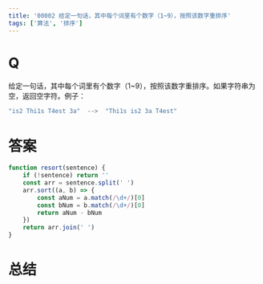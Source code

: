 ```yaml
---
title: '00002 给定一句话，其中每个词里有个数字（1~9），按照该数字重排序'
tags: ['算法', '排序']
---
```


# Q

给定一句话，其中每个词里有个数字（1~9），按照该数字重排序。如果字符串为空，返回空字符。例子：

```jsx
"is2 Thi1s T4est 3a"  -->  "Thi1s is2 3a T4est"
```

# 答案

```javascript
function resort(sentence) {
    if (!sentence) return ''
    const arr = sentence.split(' ')
    arr.sort((a, b) => {
        const aNum = a.match(/\d+/)[0]
        const bNum = b.match(/\d+/)[0]
        return aNum - bNum
    })
    return arr.join(' ')
}
```

# 总结

<script>
    function resort(sentence) {
        if (!sentence) return ''
        const arr = sentence.split(' ')
        arr.sort((a, b) => {
            const aNum = a.match(/\d+/)[0]
            const bNum = b.match(/\d+/)[0]
            return aNum - bNum
        })
        return arr.join(' ')
    }
    console.log(resort('is2 Thi1s T4est 3a'))
    console.log(resort(''))
    
    // Add more test cases
    console.log(resort('4of Fo1r pe6ople g3ood th5e the2')) // Output: 'Fo1r the2 g3ood 4of th5e pe6ople'
    console.log(resort('1First')) // Single word test
    console.log(resort('2Second 1First 3Third')) // Simple ordering test
    console.log(resort('b2 a1 c4 d3')) // Single character words test
    
</script>